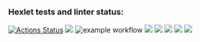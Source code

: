 ### Hexlet tests and linter status:
[![Actions Status](https://github.com/bandodok/python-project-lvl1/workflows/hexlet-check/badge.svg)](https://github.com/bandodok/python-project-lvl1/actions)
<a href="https://codeclimate.com/github/codeclimate/codeclimate/maintainability"><img src="https://api.codeclimate.com/v1/badges/a99a88d28ad37a79dbf6/maintainability" /></a>
![example workflow](https://github.com/bandodok/python-project-lvl1/actions/workflows/github-actions-demo.yml/badge.svg)
<a href="https://asciinema.org/a/houtuEbhRPwM3jN9DKrcERQEe" target="_blank"><img src="https://asciinema.org/a/houtuEbhRPwM3jN9DKrcERQEe.svg" /></a>
<a href="https://asciinema.org/a/ZQS9WvNtqmeC8DxZSxlKiVbZg" target="_blank"><img src="https://asciinema.org/a/ZQS9WvNtqmeC8DxZSxlKiVbZg.svg" /></a>
<a href="https://asciinema.org/a/cue8gRBtV6801X2hRlZp08mgg" target="_blank"><img src="https://asciinema.org/a/cue8gRBtV6801X2hRlZp08mgg.svg" /></a>
<a href="https://asciinema.org/a/Z7rKg2N9W6Xvoz6smCnc6fGtv" target="_blank"><img src="https://asciinema.org/a/Z7rKg2N9W6Xvoz6smCnc6fGtv.svg" /></a>
<a href="https://asciinema.org/a/RyUVZkMGdvqKMebXefeh20Dfy" target="_blank"><img src="https://asciinema.org/a/RyUVZkMGdvqKMebXefeh20Dfy.svg" /></a>

